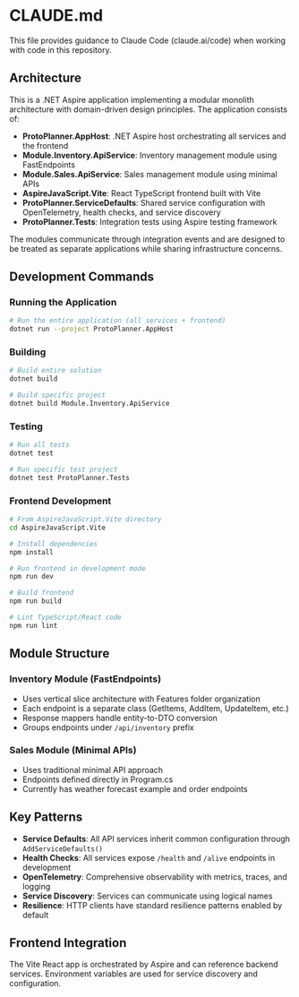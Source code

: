 # CLAUDE.md

This file provides guidance to Claude Code (claude.ai/code) when working with code in this repository.

## Architecture

This is a .NET Aspire application implementing a modular monolith architecture with domain-driven design principles. The application consists of:

- **ProtoPlanner.AppHost**: .NET Aspire host orchestrating all services and the frontend
- **Module.Inventory.ApiService**: Inventory management module using FastEndpoints
- **Module.Sales.ApiService**: Sales management module using minimal APIs  
- **AspireJavaScript.Vite**: React TypeScript frontend built with Vite
- **ProtoPlanner.ServiceDefaults**: Shared service configuration with OpenTelemetry, health checks, and service discovery
- **ProtoPlanner.Tests**: Integration tests using Aspire testing framework

The modules communicate through integration events and are designed to be treated as separate applications while sharing infrastructure concerns.

## Development Commands

### Running the Application
```bash
# Run the entire application (all services + frontend)
dotnet run --project ProtoPlanner.AppHost
```

### Building
```bash
# Build entire solution
dotnet build

# Build specific project
dotnet build Module.Inventory.ApiService
```

### Testing
```bash
# Run all tests
dotnet test

# Run specific test project
dotnet test ProtoPlanner.Tests
```

### Frontend Development
```bash
# From AspireJavaScript.Vite directory
cd AspireJavaScript.Vite

# Install dependencies
npm install

# Run frontend in development mode
npm run dev

# Build frontend
npm run build

# Lint TypeScript/React code
npm run lint
```

## Module Structure

### Inventory Module (FastEndpoints)
- Uses vertical slice architecture with Features folder organization
- Each endpoint is a separate class (GetItems, AddItem, UpdateItem, etc.)
- Response mappers handle entity-to-DTO conversion
- Groups endpoints under `/api/inventory` prefix

### Sales Module (Minimal APIs)
- Uses traditional minimal API approach
- Endpoints defined directly in Program.cs
- Currently has weather forecast example and order endpoints

## Key Patterns

- **Service Defaults**: All API services inherit common configuration through `AddServiceDefaults()`
- **Health Checks**: All services expose `/health` and `/alive` endpoints in development
- **OpenTelemetry**: Comprehensive observability with metrics, traces, and logging
- **Service Discovery**: Services can communicate using logical names
- **Resilience**: HTTP clients have standard resilience patterns enabled by default

## Frontend Integration

The Vite React app is orchestrated by Aspire and can reference backend services. Environment variables are used for service discovery and configuration.